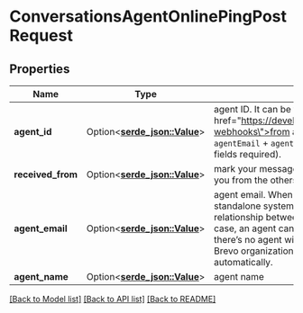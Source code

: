 # ConversationsAgentOnlinePingPostRequest

## Properties

Name | Type | Description | Notes
------------ | ------------- | ------------- | -------------
**agent_id** | Option<[**serde_json::Value**](.md)> | agent ID. It can be found on agent’s page or received <a href=\"https://developers.brevo.com/docs/conversations-webhooks\">from a webhook</a>. Alternatively, you can use `agentEmail` + `agentName` + `receivedFrom` instead (all 3 fields required). | [optional]
**received_from** | Option<[**serde_json::Value**](.md)> | mark your messages to distinguish messages created by you from the others. | [optional]
**agent_email** | Option<[**serde_json::Value**](.md)> | agent email. When sending online pings from a standalone system, it’s hard to maintain a 1-to-1 relationship between the users of both systems. In this case, an agent can be specified by their email address. If there’s no agent with the specified email address in your Brevo organization, a dummy agent will be created automatically. | [optional]
**agent_name** | Option<[**serde_json::Value**](.md)> | agent name | [optional]

[[Back to Model list]](../README.md#documentation-for-models) [[Back to API list]](../README.md#documentation-for-api-endpoints) [[Back to README]](../README.md)


